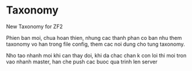 Taxonomy
========

New Taxonomy for ZF2

Phien ban moi, chua hoan thien, nhung cac thanh phan co ban nhu them taxonomy vo han trong file config, them cac noi dung cho tung taxonomy.

Nho tao nhanh moi khi can thay doi, khi da chac chan k con loi thi moi tron vao nhanh master, han che push cac buoc qua trinh len server
